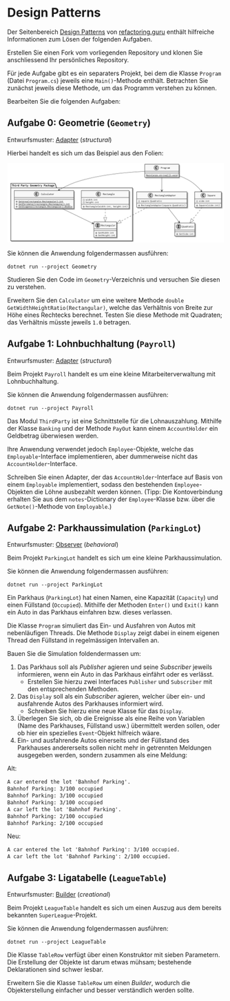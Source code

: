 # Design Patterns

Der Seitenbereich [Design Patterns](https://refactoring.guru/design-patterns)
von [refactoring.guru](https://refactoring.guru/) enthält hilfreiche
Informationen zum Lösen der folgenden Aufgaben.

Erstellen Sie einen Fork vom vorliegenden Repository und klonen Sie
anschliessend Ihr persönliches Repository.

Für jede Aufgabe gibt es ein separaters Projekt, bei dem die Klasse `Program`
(Datei `Program.cs`) jeweils eine `Main()`-Methode enthält. Betrachten Sie
zunächst jeweils diese Methode, um das Programm verstehen zu können.

Bearbeiten Sie die folgenden Aufgaben:

## Aufgabe 0: Geometrie (`Geometry`)

Entwurfsmuster: [Adapter](https://refactoring.guru/design-patterns/adapter)
(_structural_)

Hierbei handelt es sich um das Beispiel aus den Folien:

![Das Geometry-Beispiel von den Folien](adapter-solution.png)

Sie können die Anwendung folgendermassen ausführen:

    dotnet run --project Geometry

Studieren Sie den Code im `Geometry`-Verzeichnis und versuchen Sie diesen zu
verstehen.

Erweitern Sie den `Calculator` um eine weitere Methode `double
GetWidthHeightRatio(Rectangular)`, welche das Verhältnis von Breite zur Höhe
eines Rechtecks berechnet. Testen Sie diese Methode mit Quadraten; das
Verhältnis müsste jeweils `1.0` betragen.

## Aufgabe 1: Lohnbuchhaltung (`Payroll`)

Entwurfsmuster: [Adapter](https://refactoring.guru/design-patterns/adapter)
(_structural_)

Beim Projekt `Payroll` handelt es um eine kleine Mitarbeiterverwaltung mit
Lohnbuchhaltung.

Sie können die Anwendung folgendermassen ausführen:

    dotnet run --project Payroll

Das Modul `ThirdParty` ist eine Schnittstelle für die Lohnauszahlung. Mithilfe
der Klasse `Banking` und der Methode `PayOut` kann einem `AccountHolder` ein
Geldbetrag überwiesen werden.

Ihre Anwendung verwendet jedoch `Employee`-Objekte, welche das
`Employable`-Interface implementieren, aber dummerweise nicht das
`AccountHolder`-Interface.

Schreiben Sie einen Adapter, der das `AccountHolder`-Interface auf Basis von
einem `Employable` implementiert, sodass den bestehenden `Employee`-Objekten die
Löhne ausbezahlt werden können. (Tipp: Die Kontoverbindung erhalten Sie aus dem
`notes`-Dictionary der `Employee`-Klasse bzw. über die `GetNote()`-Methode von
`Employable`.)

## Aufgabe 2: Parkhaussimulation (`ParkingLot`)

Entwurfsmuster: [Observer](https://refactoring.guru/design-patterns/observer)
(_behavioral_)

Beim Projekt `ParkingLot` handelt es sich um eine kleine Parkhaussimulation.

Sie können die Anwendung folgendermassen ausführen:

    dotnet run --project ParkingLot

Ein Parkhaus (`ParkingLot`) hat einen Namen, eine Kapazität (`Capacity`) und
einen Füllstand (`Occupied`). Mithilfe der Methoden `Enter()` und `Exit()` kann
ein Auto in das Parkhaus einfahren bzw. dieses verlassen.

Die Klasse `Program` simuliert das Ein- und Ausfahren von Autos mit
nebenläufigen Threads. Die Methode `Display` zeigt dabei in einem eigenen Thread
den Füllstand in regelmässigen Intervallen an.

Bauen Sie die Simulation foldendermassen um:

1. Das Parkhaus soll als _Publisher_ agieren und seine _Subscriber_ jeweils
   informieren, wenn ein Auto in das Parkhaus einfährt oder es verlässt.
    - Erstellen Sie hierzu zwei Interfaces `Publisher` und `Subscriber` mit den
      entsprechenden Methoden.
2. Das `Display` soll als ein _Subscriber_ agieren, welcher über ein- und
   ausfahrende Autos des Parkhauses informiert wird.
    - Schreiben Sie hierzu eine neue Klasse für das `Display`.
3. Überlegen Sie sich, ob die Ereignisse als eine Reihe von Variablen (Name des
   Parkhauses, Füllstand usw.) übermittelt werden sollen, oder ob hier ein
   spezielles `Event`-Objekt hilfreich wäare.
4. Ein- und ausfahrende Autos einerseits und der Füllstand des Parkhauses
   andererseits sollen nicht mehr in getrennten Meldungen ausgegeben werden,
   sondern zusammen als eine Meldung:

Alt:

    A car entered the lot 'Bahnhof Parking'.
    Bahnhof Parking: 3/100 occupied
    Bahnhof Parking: 3/100 occupied
    Bahnhof Parking: 3/100 occupied
    A car left the lot 'Bahnhof Parking'.
    Bahnhof Parking: 2/100 occupied
    Bahnhof Parking: 2/100 occupied

Neu:

    A car entered the lot 'Bahnhof Parking': 3/100 occupied.
    A car left the lot 'Bahnhof Parking': 2/100 occupied.

## Aufgabe 3: Ligatabelle (`LeagueTable`)

Entwurfsmuster: [Builder](https://refactoring.guru/design-patterns/builder)
(_creational_)

Beim Projekt `LeagueTable` handelt es sich um einen Auszug aus dem bereits
bekannten `SuperLeague`-Projekt.

Sie können die Anwendung folgendermassen ausführen:

    dotnet run --project LeagueTable

Die Klasse `TableRow` verfügt über einen Konstruktor mit sieben Parametern.
Die Erstellung der Objekte ist darum etwas mühsam; bestehende Deklarationen sind
schwer lesbar.

Erweitern Sie die Klasse `TableRow` um einen _Builder_, wodurch die
Objekterstellung einfacher und besser verständlich werden sollte.
